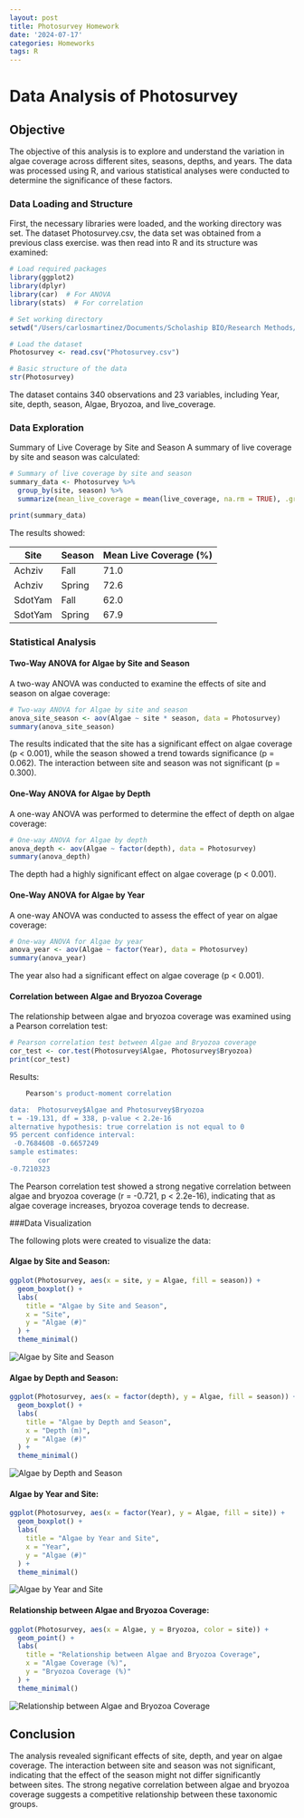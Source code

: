 ```yaml
---
layout: post
title: Photosurvey Homework
date: '2024-07-17'
categories: Homeworks
tags: R
---
```

# Data Analysis of Photosurvey
## Objective
The objective of this analysis is to explore and understand the variation in algae coverage across different sites, seasons, depths, and years. The data was processed using R, and various statistical analyses were conducted to determine the significance of these factors.

### Data Loading and Structure
First, the necessary libraries were loaded, and the working directory was set. The dataset Photosurvey.csv, the data set was obtained from a previous class exercise. was then read into R and its structure was examined:

~~~R
# Load required packages
library(ggplot2)
library(dplyr)
library(car)  # For ANOVA
library(stats)  # For correlation

# Set working directory
setwd("/Users/carlosmartinez/Documents/Scholaship BIO/Research Methods/Homework in R")

# Load the dataset
Photosurvey <- read.csv("Photosurvey.csv")

# Basic structure of the data
str(Photosurvey)
~~~
The dataset contains 340 observations and 23 variables, including Year, site, depth, season, Algae, Bryozoa, and live_coverage.

### Data Exploration
Summary of Live Coverage by Site and Season
A summary of live coverage by site and season was calculated:

~~~R
# Summary of live coverage by site and season
summary_data <- Photosurvey %>%
  group_by(site, season) %>%
  summarize(mean_live_coverage = mean(live_coverage, na.rm = TRUE), .groups = 'drop')

print(summary_data)
~~~

The results showed:

|Site|	Season|	Mean Live Coverage (%)|
|----|-------|------------------|
|Achziv|	Fall|	71.0|
|Achziv|	Spring	|72.6|
|SdotYam|	Fall	|62.0|
|SdotYam	|Spring|	67.9|

### Statistical Analysis
#### Two-Way ANOVA for Algae by Site and Season
A two-way ANOVA was conducted to examine the effects of site and season on algae coverage:

~~~R
# Two-way ANOVA for Algae by site and season
anova_site_season <- aov(Algae ~ site * season, data = Photosurvey)
summary(anova_site_season)
~~~

The results indicated that the site has a significant effect on algae coverage (p < 0.001), while the season showed a trend towards significance (p = 0.062). The interaction between site and season was not significant (p = 0.300).

#### One-Way ANOVA for Algae by Depth
A one-way ANOVA was performed to determine the effect of depth on algae coverage:

~~~R
# One-way ANOVA for Algae by depth
anova_depth <- aov(Algae ~ factor(depth), data = Photosurvey)
summary(anova_depth)
~~~
The depth had a highly significant effect on algae coverage (p < 0.001).

#### One-Way ANOVA for Algae by Year
A one-way ANOVA was conducted to assess the effect of year on algae coverage:

~~~R
# One-way ANOVA for Algae by year
anova_year <- aov(Algae ~ factor(Year), data = Photosurvey)
summary(anova_year)
~~~

The year also had a significant effect on algae coverage (p < 0.001).

#### Correlation between Algae and Bryozoa Coverage
The relationship between algae and bryozoa coverage was examined using a Pearson correlation test:

~~~r
# Pearson correlation test between Algae and Bryozoa coverage
cor_test <- cor.test(Photosurvey$Algae, Photosurvey$Bryozoa)
print(cor_test)
~~~

Results: 

~~~R
	Pearson's product-moment correlation

data:  Photosurvey$Algae and Photosurvey$Bryozoa
t = -19.131, df = 338, p-value < 2.2e-16
alternative hypothesis: true correlation is not equal to 0
95 percent confidence interval:
 -0.7684608 -0.6657249
sample estimates:
       cor 
-0.7210323
~~~

The Pearson correlation test showed a strong negative correlation between algae and bryozoa coverage (r = -0.721, p < 2.2e-16), indicating that as algae coverage increases, bryozoa coverage tends to decrease.

###Data Visualization

The following plots were created to visualize the data:

#### Algae by Site and Season:

~~~R
ggplot(Photosurvey, aes(x = site, y = Algae, fill = season)) +
  geom_boxplot() +
  labs(
    title = "Algae by Site and Season",
    x = "Site",
    y = "Algae (#)"
  ) +
  theme_minimal()

~~~
![Algae by Site and Season](https://github.com/DieGrungeDie/CarlosNotebook/blob/main/images/Research%20Methods%20-%20Homework%20images/Algaesiteseason.svg)

#### Algae by Depth and Season:

~~~R
ggplot(Photosurvey, aes(x = factor(depth), y = Algae, fill = season)) +
  geom_boxplot() +
  labs(
    title = "Algae by Depth and Season",
    x = "Depth (m)",
    y = "Algae (#)"
  ) +
  theme_minimal()

~~~
![Algae by Depth and Season](https://github.com/DieGrungeDie/CarlosNotebook/blob/main/images/Research%20Methods%20-%20Homework%20images/Algaedepthseason.svg)

#### Algae by Year and Site:

~~~R
ggplot(Photosurvey, aes(x = factor(Year), y = Algae, fill = site)) +
  geom_boxplot() +
  labs(
    title = "Algae by Year and Site",
    x = "Year",
    y = "Algae (#)"
  ) +
  theme_minimal()

~~~
![Algae by Year and Site](https://github.com/DieGrungeDie/CarlosNotebook/blob/main/images/Research%20Methods%20-%20Homework%20images/Algae_year_site.svg)

#### Relationship between Algae and Bryozoa Coverage:
~~~R
ggplot(Photosurvey, aes(x = Algae, y = Bryozoa, color = site)) +
  geom_point() +
  labs(
    title = "Relationship between Algae and Bryozoa Coverage",
    x = "Algae Coverage (%)",
    y = "Bryozoa Coverage (%)"
  ) +
  theme_minimal()

~~~
![Relationship between Algae and Bryozoa Coverage](https://github.com/DieGrungeDie/CarlosNotebook/blob/main/images/Research%20Methods%20-%20Homework%20images/AlgaeBryozoa.svg)

## Conclusion
The analysis revealed significant effects of site, depth, and year on algae coverage. The interaction between site and season was not significant, indicating that the effect of the season might not differ significantly between sites. The strong negative correlation between algae and bryozoa coverage suggests a competitive relationship between these taxonomic groups.
